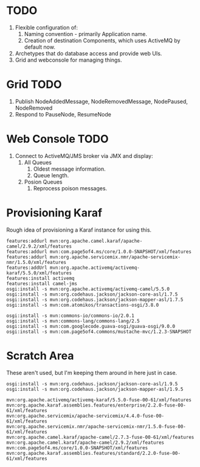 # TODO

1. Flexible configuration of:
    1. Naming convention - primarily Application name.
    1. Creation of destination Components, which uses ActiveMQ by default now.
1. Archetypes that do database access and provide web UIs.
1. Grid and webconsole for managing things.

# Grid TODO

1. Publish NodeAddedMessage, NodeRemovedMessage, NodePaused, NodeRemoved
1. Respond to PauseNode, ResumeNode

# Web Console TODO

1. Connect to ActiveMQ/JMS broker via JMX and display:
    1. All Queues
        1. Oldest message information.
        1. Queue length.
    1. Posion Queues
        1. Reprocess poison messages.

# Provisioning Karaf

Rough idea of provisioning a Karaf instance for using this.

    features:addurl mvn:org.apache.camel.karaf/apache-camel/2.9.2/xml/features
    features:addurl mvn:com.page5of4.ms/core/1.0.0-SNAPSHOT/xml/features
    features:addurl mvn:org.apache.servicemix.nmr/apache-servicemix-nmr/1.5.0/xml/features
    features:addUrl mvn:org.apache.activemq/activemq-karaf/5.5.0/xml/features
    features:install activemq
    features:install camel-jms
    osgi:install -s mvn:org.apache.activemq/activemq-camel/5.5.0
    osgi:install -s mvn:org.codehaus.jackson/jackson-core-asl/1.7.5
    osgi:install -s mvn:org.codehaus.jackson/jackson-mapper-asl/1.7.5
    osgi:install -s mvn:com.atomikos/transactions-osgi/3.8.0
    
    osgi:install -s mvn:commons-io/commons-io/2.0.1
    osgi:install -s mvn:commons-lang/commons-lang/2.5
    osgi:install -s mvn:com.googlecode.guava-osgi/guava-osgi/9.0.0
    osgi:install -s mvn:com.page5of4.commons/mustache-mvc/1.2.3-SNAPSHOT

# Scratch Area

These aren't used, but I'm keeping them around in here just in case.

    osgi:install -s mvn:org.codehaus.jackson/jackson-core-asl/1.9.5
    osgi:install -s mvn:org.codehaus.jackson/jackson-mapper-asl/1.9.5

    mvn:org.apache.activemq/activemq-karaf/5.5.0-fuse-00-61/xml/features
    mvn:org.apache.karaf.assemblies.features/enterprise/2.2.0-fuse-00-61/xml/features
    mvn:org.apache.servicemix/apache-servicemix/4.4.0-fuse-00-61/xml/features
    mvn:org.apache.servicemix.nmr/apache-servicemix-nmr/1.5.0-fuse-00-61/xml/features
    mvn:org.apache.camel.karaf/apache-camel/2.7.3-fuse-00-61/xml/features
    mvn:org.apache.camel.karaf/apache-camel/2.9.2/xml/features
    mvn:com.page5of4.ms/core/1.0.0-SNAPSHOT/xml/features
    mvn:org.apache.karaf.assemblies.features/standard/2.2.0-fuse-00-61/xml/features
